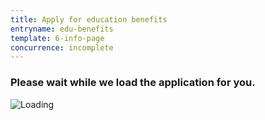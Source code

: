 ```yaml
---
title: Apply for education benefits
entryname: edu-benefits
template: 6-info-page
concurrence: incomplete
---
```

<div id="main">
  <div class="section">
    <div id="react-root">
      <div class="loading-message">
        <h3>Please wait while we load the application for you.</h3>
        <img src="/img/preloader-primary-darkest.gif" alt="Loading">
      </div>
    </div>
  </div>
  <!-- Edu Benefits Application End -->

  <!-- Maintenance Page Start -->

  <!-- <div class="main home" role="main">
    <div class="section main-menu">
      <div class="row">
        <div class="small-12 columns">
          <div style="padding: 2em 0;">
          <h3>We're sorry. The education benefits application is currently down while we fix a few things. We will be back up as soon as we can.</h3>
          <h4>In the meantime, you can still call 1-877-222-VETS(8387) and press 2 to complete this application over the phone.</h4>
          <a href="/"><button>Go back to Vets.gov</button></a>
          </div>
        </div>
      </div>
    </div>
  </div>-->
  <!-- Maintenance Page End -->
</div>

